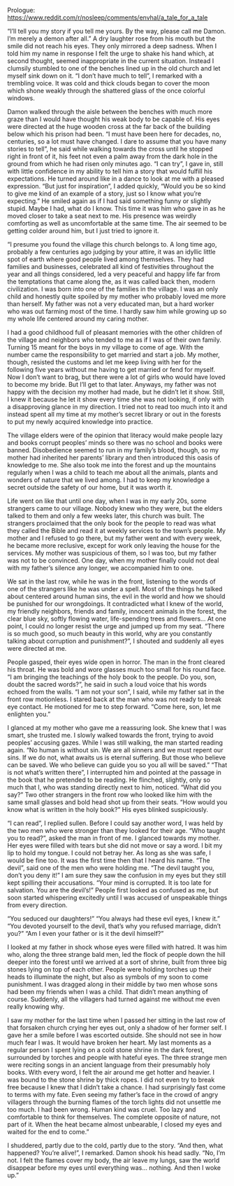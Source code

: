 Prologue: https://www.reddit.com/r/nosleep/comments/envhal/a_tale_for_a_tale

“I’ll tell you my story if you tell me yours. By the way, please call me Damon. I’m merely a demon after all.” A dry laughter rose from his mouth but the smile did not reach his eyes. They only mirrored a deep sadness. When I told him my name in response I felt the urge to shake his hand which, at second thought, seemed inappropriate in the current situation. Instead I clumsily stumbled to one of the benches lined up in the old church and let myself sink down on it. “I don’t have much to tell”, I remarked with a trembling voice. It was cold and thick clouds began to cover the moon which shone weakly through the shattered glass of the once colorful windows. 

Damon walked through the aisle between the benches with much more graze than I would have thought his weak body to be capable of. His eyes were directed at the huge wooden cross at the far back of the building below which his prison had been. “I must have been here for decades, no, centuries, so a lot must have changed. I dare to assume that you have many stories to tell”, he said while walking towards the cross until he stopped right in front of it, his feet not even a palm away from the dark hole in the ground from which he had risen only minutes ago. “I can try”, I gave in, still with little confidence in my ability to tell him a story that would fulfill his expectations. He turned around like in a dance to look at me with a pleased expression. “But just for inspiration”, I added quickly, “Would you be so kind to give me kind of an example of a story, just so I know what you’re expecting.” He smiled again as if I had said something funny or slightly stupid. Maybe I had, what do I know. This time it was him who gave in as he moved closer to take a seat next to me. His presence was weirdly comforting as well as uncomfortable at the same time. The air seemed to be getting colder around him, but I just tried to ignore it.

“I presume you found the village this church belongs to. A long time ago, probably a few centuries ago judging by your attire, it was an idyllic little spot of earth where good people lived among themselves. They had families and businesses, celebrated all kind of festivities throughout the year and all things considered, led a very peaceful and happy life far from the temptations that came along the, as it was called back then, modern civilization. I was born into one of the families in the village. I was an only child and honestly quite spoiled by my mother who probably loved me more than herself. My father was not a very educated man, but a hard worker who was out farming most of the time. I hardly saw him while growing up so my whole life centered around my caring mother.

I had a good childhood full of pleasant memories with the other children of the village and neighbors who tended to me as if I was of their own family. Turning 15 meant for the boys in my village to come of age. With the number came the responsibility to get married and start a job. My mother, though, resisted the customs and let me keep living with her for the following five years without me having to get married or fend for myself. Now I don’t want to brag, but there were a lot of girls who would have loved to become my bride. But I’ll get to that later. Anyways, my father was not happy with the decision my mother had made, but he didn’t let it show. Still, I knew it because he let it show every time she was not looking, if only with a disapproving glance in my direction. I tried not to read too much into it and instead spent all my time at my mother’s secret library or out in the forests to put my newly acquired knowledge into practice.

The village elders were of the opinion that literacy would make people lazy and books corrupt peoples’ minds so there was no school and books were banned. Disobedience seemed to run in my family’s blood, though, so my mother had inherited her parents’ library and then introduced this oasis of knowledge to me. She also took me into the forest and up the mountains regularly when I was a child to teach me about all the animals, plants and wonders of nature that we lived among. I had to keep my knowledge a secret outside the safety of our home, but it was worth it.

Life went on like that until one day, when I was in my early 20s, some strangers came to our village. Nobody knew who they were, but the elders talked to them and only a few weeks later, this church was built. The strangers proclaimed that the only book for the people to read was what they called the Bible and read it at weekly services to the town’s people. My mother and I refused to go there, but my father went and with every week, he became more reclusive, except for work only leaving the house for the services. My mother was suspicious of them, so I was too, but my father was not to be convinced. One day, when my mother finally could not deal with my father’s silence any longer, we accompanied him to one.

We sat in the last row, while he was in the front, listening to the words of one of the strangers like he was under a spell. Most of the things he talked about centered around human sins, the evil in the world and how we should be punished for our wrongdoings. It contradicted what I knew of the world, my friendly neighbors, friends and family, innocent animals in the forest, the clear blue sky, softly flowing water, life-spending trees and flowers… At one point, I could no longer resist the urge and jumped up from my seat. “There is so much good, so much beauty in this world, why are you constantly talking about corruption and punishment?”, I shouted and suddenly all eyes were directed at me.

People gasped, their eyes wide open in horror. The man in the front cleared his throat. He was bold and wore glasses much too small for his round face. “I am bringing the teachings of the holy book to the people. Do you, son, doubt the sacred words?”, he said in such a loud voice that his words echoed from the walls. “I am not your son”, I said, while my father sat in the front row motionless. I stared back at the man who was not ready to break eye contact. He motioned for me to step forward. “Come here, son, let me enlighten you.”

I glanced at my mother who gave me a reassuring look. She knew that I was smart, she trusted me. I slowly walked towards the front, trying to avoid peoples’ accusing gazes. While I was still walking, the man started reading again. “No human is without sin. We are all sinners and we must repent our sins. If we do not, what awaits us is eternal suffering. But those who believe can be saved. We who believe can guide you so you all will be saved.” “That is not what’s written there”, I interrupted him and pointed at the passage in the book that he pretended to be reading. He flinched, slightly, only so much that I, who was standing directly next to him, noticed. “What did you say?” Two other strangers in the front row who looked like him with the same small glasses and bold head shot up from their seats. “How would you know what is written in the holy book?” His eyes blinked suspiciously.

“I can read”, I replied sullen. Before I could say another word, I was held by the two men who were stronger than they looked for their age. “Who taught you to read?”, asked the man in front of me. I glanced towards my mother. Her eyes were filled with tears but she did not move or say a word. I bit my lip to hold my tongue. I could not betray her. As long as she was safe, I would be fine too. It was the first time then that I heard his name. “The devil”, said one of the men who were holding me. “The devil taught you, don’t you deny it!” I am sure they saw the confusion in my eyes but they still kept spilling their accusations. “Your mind is corrupted. It is too late for salvation. You are the devil’s!” People first looked as confused as me, but soon started whispering excitedly until I was accused of unspeakable things from every direction.

“You seduced our daughters!” “You always had these evil eyes, I knew it.” “You devoted yourself to the devil, that’s why you refused marriage, didn’t you?” “Am I even your father or is it the devil himself?”

I looked at my father in shock whose eyes were filled with hatred. It was him who, along the three strange bald men, led the flock of people down the hill deeper into the forest until we arrived at a sort of shrine, built from three big stones lying on top of each other. People were holding torches up their heads to illuminate the night, but also as symbols of my soon to come punishment. I was dragged along in their middle by two men whose sons had been my friends when I was a child. That didn’t mean anything of course. Suddenly, all the villagers had turned against me without me even really knowing why.

I saw my mother for the last time when I passed her sitting in the last row of that forsaken church crying her eyes out, only a shadow of her former self. I gave her a smile before I was escorted outside. She should not see in how much fear I was. It would have broken her heart. My last moments as a regular person I spent lying on a cold stone shrine in the dark forest, surrounded by torches and people with hateful eyes. The three strange men were reciting songs in an ancient language from their presumably holy books. With every word, I felt the air around me get hotter and heavier. I was bound to the stone shrine by thick ropes. I did not even try to break free because I knew that I didn’t take a chance. I had surprisingly fast come to terms with my fate. Even seeing my father’s face in the crowd of angry villagers through the burning flames of the torch lights did not unsettle me too much. I had been wrong. Human kind was cruel. Too lazy and comfortable to think for themselves. The complete opposite of nature, not part of it. When the heat became almost unbearable, I closed my eyes and waited for the end to come.”

I shuddered, partly due to the cold, partly due to the story. “And then, what happened? You’re alive!”, I remarked. Damon shook his head sadly. “No, I’m not. I felt the flames cover my body, the air leave my lungs, saw the world disappear before my eyes until everything was… nothing. And then I woke up.”